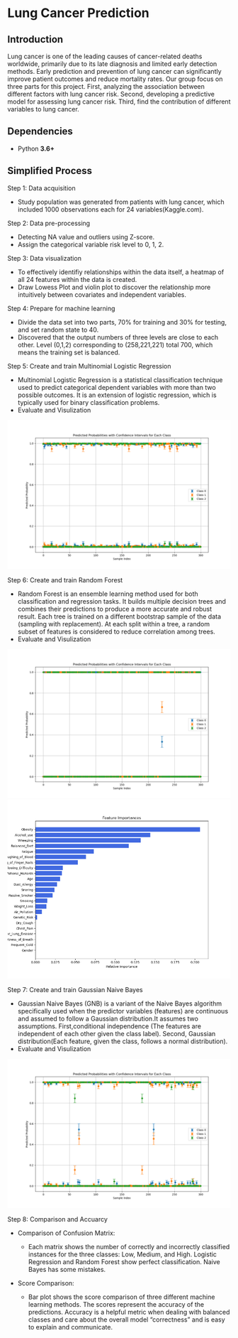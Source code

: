 # Lung Cancer Prediction
## Introduction 
Lung cancer is one of the leading causes of cancer-related deaths worldwide, primarily due to its late diagnosis and limited early detection methods. Early prediction and prevention of lung cancer can significantly improve patient outcomes and reduce mortality rates. Our group focus on three parts for this project. First, analyzing the association between different factors with lung cancer risk. Second, developing a predictive model for assessing lung cancer risk. Third, find the contribution of different variables to lung cancer.

## Dependencies
-   Python **3.6+**

## Simplified Process
Step 1: Data acquisition
-   Study population was generated from patients with lung cancer, which included 1000 observations each for 24 variables(Kaggle.com).

Step 2: Data pre-processing
-   Detecting NA value and outliers using Z-score.
-   Assign the categorical variable risk level to 0, 1, 2.

Step 3: Data visualization
-   To effectively identifiy relationships within the data itself, a heatmap of all 24 features within the data is created.
-   Draw Lowess Plot and violin plot to discover the relationship more intuitively between covariates and independent variables.

Step 4: Prepare for machine learning
-   Divide the data set into two parts, 70% for training and 30% for testing, and set random state to 40.
-   Discovered that the output numbers of three levels are close to each other. Level (0,1,2) corresponding to (258,221,221) total 700, which means the training set is balanced.

Step 5: Create and train Multinomial Logistic Regression
-   Multinomial Logistic Regression is a statistical classification technique used to predict categorical dependent variables with more than two possible outcomes. It is an extension of logistic regression, which is typically used for binary classification problems.
-   Evaluate and Visulization
  <img src=plots/MR_CI.png>
  
Step 6: Create and train Random Forest
-   Random Forest is an ensemble learning method used for both classification and regression tasks. It builds multiple decision trees and combines their predictions to produce a more accurate and robust result. Each tree is trained on a different bootstrap sample of the data (sampling with replacement). At each split within a tree, a random subset of features is considered to reduce correlation among trees.
-   Evaluate and Visulization
  <img src=plots/RF_CI.png>
  <img src=plots/RF_FI.png>

Step 7: Create and train Gaussian Naive Bayes
-   Gaussian Naive Bayes (GNB) is a variant of the Naive Bayes algorithm specifically used when the predictor variables (features) are continuous and assumed to follow a Gaussian distribution.It 
    assumes two assumptions. First,conditional independence (The features are independent of each other given the class label). Second, Gaussian distribution(Each feature, given the class, follows a 
    normal distribution).
-   Evaluate and Visulization
  <img src=plots/GNB_CI.png>
  
Step 8: Comparison and Accuarcy
-   Comparison of Confusion Matrix:
    -    Each matrix shows the number of correctly and incorrectly classified instances for the three classes: Low, Medium, and High. Logistic Regression and Random Forest 
         show perfect classification. Naive Bayes has some mistakes.
    
-   Score Comparison: 
    -    Bar plot shows the score comparison of three different machine learning methods. The scores represent the accuracy of the predictions.
         Accuracy is a helpful metric when dealing with balanced classes and care about the overall model “correctness” and is easy to explain and communicate. 

  
